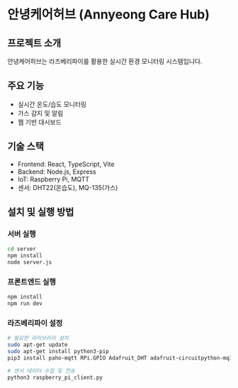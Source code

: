 # 안녕케어허브 (Annyeong Care Hub)

## 프로젝트 소개
안녕케어허브는 라즈베리파이를 활용한 실시간 환경 모니터링 시스템입니다.

## 주요 기능
- 실시간 온도/습도 모니터링
- 가스 감지 및 알림
- 웹 기반 대시보드

## 기술 스택
- Frontend: React, TypeScript, Vite
- Backend: Node.js, Express
- IoT: Raspberry Pi, MQTT
- 센서: DHT22(온습도), MQ-135(가스)

## 설치 및 실행 방법

### 서버 실행
```bash
cd server
npm install
node server.js
```

### 프론트엔드 실행
```bash
npm install
npm run dev
```

### 라즈베리파이 설정
```bash
# 필요한 라이브러리 설치
sudo apt-get update
sudo apt-get install python3-pip
pip3 install paho-mqtt RPi.GPIO Adafruit_DHT adafruit-circuitpython-mq135

# 센서 데이터 수집 및 전송
python3 raspberry_pi_client.py
```
